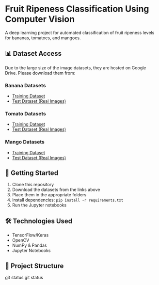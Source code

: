 # Fruit Ripeness Classification Using Computer Vision

A deep learning project for automated classification of fruit ripeness levels for bananas, tomatoes, and mangoes.

## 📊 Dataset Access

Due to the large size of the image datasets, they are hosted on Google Drive. Please download them from:

### Banana Datasets
- [Training Dataset](https://drive.google.com/drive/folders/1ZjLtVzw1vWYu6wUKpURuuMnx7uUUR5YO?usp=sharing)
- [Test Dataset (Real Images)](https://drive.google.com/drive/folders/1y3N18kMhRgPZ6dhTgmBChsPhQPgtkUD9?usp=sharing)

### Tomato Datasets
- [Training Dataset](https://drive.google.com/drive/folders/1zowq-BrLtrx9C06kz_nDLIMJ3Xzz-b2i?usp=sharing)
- [Test Dataset (Real Images)](https://drive.google.com/drive/folders/1OZ2GDq5JSZc52q8HUcrJDF70KxlCAaDY?usp=sharing)

### Mango Datasets
- [Training Dataset](https://drive.google.com/drive/folders/1BA1rgisYGOZiqJUxUYpR3JZd2VVlda1n?usp=sharing)
- [Test Dataset (Real Images)](https://drive.google.com/drive/folders/12s6AI3RBVoF8B0LB10e92SV9kYXybf34?usp=sharing)

## 🚀 Getting Started

1. Clone this repository
2. Download the datasets from the links above
3. Place them in the appropriate folders
4. Install dependencies: `pip install -r requirements.txt`
5. Run the Jupyter notebooks

## 🛠️ Technologies Used

- TensorFlow/Keras
- OpenCV
- NumPy & Pandas
- Jupyter Notebooks

## 📁 Project Structure

git status
git status
